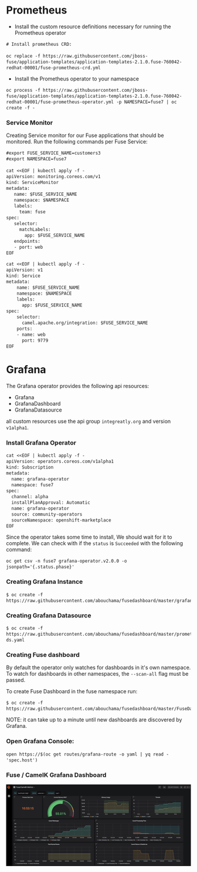 # Prometheus 

- Install the custom resource definitions necessary for running the Prometheus operator

```
# Install prometheus CRD:

oc replace -f https://raw.githubusercontent.com/jboss-fuse/application-templates/application-templates-2.1.0.fuse-760042-redhat-00001/fuse-prometheus-crd.yml
```

- Install the Prometheus operator to your namespace

```
oc process -f https://raw.githubusercontent.com/jboss-fuse/application-templates/application-templates-2.1.0.fuse-760042-redhat-00001/fuse-prometheus-operator.yml -p NAMESPACE=fuse7 | oc create -f -
```

### Service Monitor
Creating Service monitor for our Fuse applications that should be monitored.
Run the following commands per Fuse Service:

```
#export FUSE_SERVICE_NAME=customers3
#export NAMESPACE=fuse7

cat <<EOF | kubectl apply -f -
apiVersion: monitoring.coreos.com/v1
kind: ServiceMonitor
metadata:
   name: $FUSE_SERVICE_NAME
   namespace: $NAMESPACE
   labels:
     team: fuse
spec:
   selector:
     matchLabels:
       app: $FUSE_SERVICE_NAME
   endpoints:
   - port: web
EOF
```

```
cat <<EOF | kubectl apply -f -
apiVersion: v1
kind: Service
metadata:
    name: $FUSE_SERVICE_NAME
    namespace: $NAMESPACE
    labels:
      app: $FUSE_SERVICE_NAME
spec:
    selector:
      camel.apache.org/integration: $FUSE_SERVICE_NAME
    ports:
    - name: web
      port: 9779
EOF
```

# Grafana
The Grafana operator provides the following api resources:

- Grafana
- GrafanaDashboard
- GrafanaDatasource

all custom resources use the api group `integreatly.org` and version `v1alpha1`.

### Install Grafana Operator

```
cat <<EOF | kubectl apply -f -
apiVersion: operators.coreos.com/v1alpha1
kind: Subscription
metadata:
  name: grafana-operator
  namespace: fuse7
spec:
  channel: alpha
  installPlanApproval: Automatic
  name: grafana-operator
  source: community-operators
  sourceNamespace: openshift-marketplace
EOF
```

Since the operator takes some time to install, We should wait for it to complete.
We can check with if the `status` is `Succeeded` with the following command:

```
oc get csv -n fuse7 grafana-operator.v2.0.0 -o jsonpath='{.status.phase}'
```

### Creating Grafana Instance
```
$ oc create -f https://raw.githubusercontent.com/abouchama/fusedashboard/master/grafana.yaml
```

### Creating Grafana Datasource
```
$ oc create -f https://raw.githubusercontent.com/abouchama/fusedashboard/master/prometheus-ds.yaml
```
### Creating Fuse dashboard

By default the operator only watches for dashboards in it's own namespace. To watch for dashboards in other namespaces, the `--scan-all` flag must be passed.

To create Fuse Dashboard in the fuse namespace run:
```
$ oc create -f https://raw.githubusercontent.com/abouchama/fusedashboard/master/FuseDashboard.yaml
```
NOTE: it can take up to a minute until new dashboards are discovered by Grafana.

### Open Grafana Console:

```
open https://$(oc get routes/grafana-route -o yaml | yq read - 'spec.host')
```

### Fuse / CamelK Grafana Dashboard

![alt text](https://raw.githubusercontent.com/abouchama/fusedashboard/master/images/Fuse_CamelK_Grafana_Dashboard.png)
